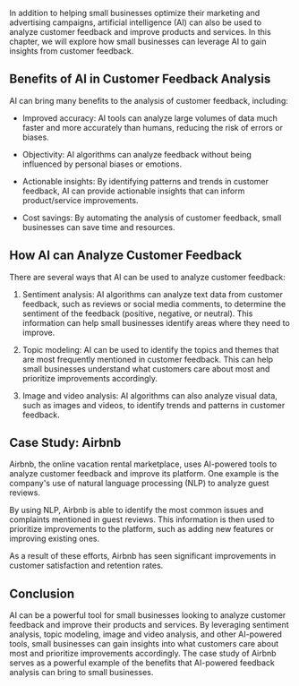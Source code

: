 

In addition to helping small businesses optimize their marketing and advertising campaigns, artificial intelligence (AI) can also be used to analyze customer feedback and improve products and services. In this chapter, we will explore how small businesses can leverage AI to gain insights from customer feedback.

Benefits of AI in Customer Feedback Analysis
--------------------------------------------

AI can bring many benefits to the analysis of customer feedback, including:

* Improved accuracy: AI tools can analyze large volumes of data much faster and more accurately than humans, reducing the risk of errors or biases.

* Objectivity: AI algorithms can analyze feedback without being influenced by personal biases or emotions.

* Actionable insights: By identifying patterns and trends in customer feedback, AI can provide actionable insights that can inform product/service improvements.

* Cost savings: By automating the analysis of customer feedback, small businesses can save time and resources.

How AI can Analyze Customer Feedback
------------------------------------

There are several ways that AI can be used to analyze customer feedback:

1. Sentiment analysis: AI algorithms can analyze text data from customer feedback, such as reviews or social media comments, to determine the sentiment of the feedback (positive, negative, or neutral). This information can help small businesses identify areas where they need to improve.

2. Topic modeling: AI can be used to identify the topics and themes that are most frequently mentioned in customer feedback. This can help small businesses understand what customers care about most and prioritize improvements accordingly.

3. Image and video analysis: AI algorithms can also analyze visual data, such as images and videos, to identify trends and patterns in customer feedback.

Case Study: Airbnb
------------------

Airbnb, the online vacation rental marketplace, uses AI-powered tools to analyze customer feedback and improve its platform. One example is the company's use of natural language processing (NLP) to analyze guest reviews.

By using NLP, Airbnb is able to identify the most common issues and complaints mentioned in guest reviews. This information is then used to prioritize improvements to the platform, such as adding new features or improving existing ones.

As a result of these efforts, Airbnb has seen significant improvements in customer satisfaction and retention rates.

Conclusion
----------

AI can be a powerful tool for small businesses looking to analyze customer feedback and improve their products and services. By leveraging sentiment analysis, topic modeling, image and video analysis, and other AI-powered tools, small businesses can gain insights into what customers care about most and prioritize improvements accordingly. The case study of Airbnb serves as a powerful example of the benefits that AI-powered feedback analysis can bring to small businesses.


